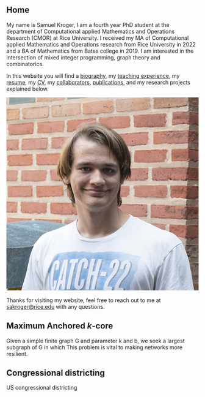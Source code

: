 ## Home
My name is Samuel Kroger, I am a fourth year PhD student at the department of Computational applied Mathematics and Operations Research (CMOR) at Rice University.
I received my MA of Computational applied Mathematics and Operations research from Rice University in 2022 and a BA of Mathematics from Bates college in 2019.
I am interested in the intersection of mixed integer programming, graph theory and combinatorics.

In this website you will find a [biography](pages/bio.md), my [teaching experience](pages/teaching.md), my [resume](pdfs/Samuel_Kroger_Resume.pdf), my [CV](pdfs/Samuel_Kroger_cv.pdf), my [collaborators](collaborators.md), [publications](pages/publications), and my research projects explained below.

![An image of me, Samuel Kroger](images/samuel_kroger.jpg)

Thanks for visiting my website, feel free to reach out to me at sakroger@rice.edu with any questions.

## Maximum Anchored $k$-core

Given a simple finite graph G and parameter k and b, we seek a largest subgraph of G in which
This problem is vital to making networks more resilient.


## Congressional districting

US congressional districting